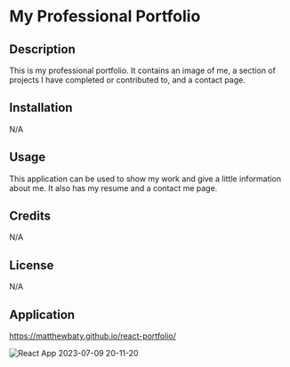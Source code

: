 # My Professional Portfolio 

## Description

This is my professional portfolio. It contains an image of me, a section of projects I have completed or contributed to, and a contact page.  

## Installation

N/A

## Usage

This application can be used to show my work and give a little information about me. It also has my resume and a contact me page. 

## Credits

N/A

## License

N/A

## Application

https://matthewbaty.github.io/react-portfolio/

![React App 2023-07-09 20-11-20](https://github.com/matthewbaty/react-portfolio/assets/122696885/19c441be-f112-464e-92d1-80bb63d49417)



